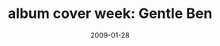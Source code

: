 ---
layout: base.njk
title : 'album cover week: Gentle Ben' 
view_title : 'None' 
year : '2009' 
date : '2009-01-28' 
img_file : '/drawing/gentleben.png' 
html_file : 'gentleben' 
next_html : 'chemicalcake.html' 
year_order : '27' 
permalink : "title/{{html_file}}.html"
---